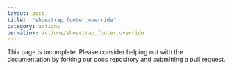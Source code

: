 ```yaml
---
layout: post
title:  "shoestrap_footer_override"
category: actions
permalink: actions/shoestrap_footer_override
---
```


This page is incomplete. Please consider helping out with the documentation by forking our docs repository and submitting a pull request.
